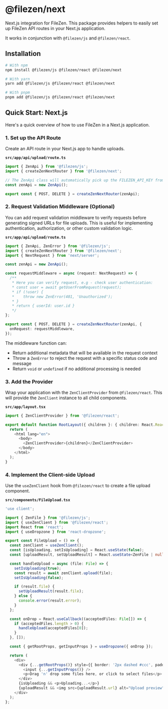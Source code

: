 # @filezen/next

Next.js integration for FileZen. This package provides helpers to easily set up FileZen API routes in your Next.js application.

It works in conjunction with `@filezen/js` and `@filezen/react`.

## Installation

```bash
# With npm
npm install @filezen/js @filezen/react @filezen/next

# With yarn
yarn add @filezen/js @filezen/react @filezen/next

# With pnpm
pnpm add @filezen/js @filezen/react @filezen/next
```

## Quick Start: Next.js

Here's a quick overview of how to use FileZen in a Next.js application.

### 1. Set up the API Route

Create an API route in your Next.js app to handle uploads.

**`src/app/api/upload/route.ts`**
```typescript
import { ZenApi } from '@filezen/js';
import { createZenNextRouter } from '@filezen/next';

// The ZenApi class will automatically pick up the FILEZEN_API_KEY from environment variables.
const zenApi = new ZenApi();

export const { POST, DELETE } = createZenNextRouter(zenApi);
```

### 2. Request Validation Middleware (Optional)

You can add request validation middleware to verify requests before generating signed URLs for file uploads. This is useful for implementing authentication, authorization, or other custom validation logic.

**`src/app/api/upload/route.ts`**
```typescript
import { ZenApi, ZenError } from '@filezen/js';
import { createZenNextRouter } from '@filezen/next';
import { NextRequest } from 'next/server';

const zenApi = new ZenApi();

const requestMiddleware = async (request: NextRequest) => {
  /**
   * Here you can verify request, e.g - check user authentication:
   * const user = await getUserFromRequest(request);
   * if (!user) {
   *    throw new ZenError(401, 'Unauthorized');
   * }
   * return { userId: user.id }
   */
};

export const { POST, DELETE } = createZenNextRouter(zenApi, {
  onRequest: requestMiddleware,
});
```

The middleware function can:
- Return additional metadata that will be available in the request context
- Throw a `ZenError` to reject the request with a specific status code and message
- Return `void` or `undefined` if no additional processing is needed

### 3. Add the Provider

Wrap your application with the `ZenClientProvider` from `@filezen/react`. This will provide the `ZenClient` instance to all child components.

**`src/app/layout.tsx`**
```typescript
import { ZenClientProvider } from '@filezen/react';

export default function RootLayout({ children }: { children: React.ReactNode }) {
  return (
    <html lang="en">
      <body>
        <ZenClientProvider>{children}</ZenClientProvider>
      </body>
    </html>
  );
}
```

### 4. Implement the Client-side Upload

Use the `useZenClient` hook from `@filezen/react` to create a file upload component.

**`src/components/FileUpload.tsx`**
```typescript
'use client';

import { ZenFile } from '@filezen/js';
import { useZenClient } from '@filezen/react';
import React from 'react';
import { useDropzone } from 'react-dropzone';

export const FileUpload = () => {
  const zenClient = useZenClient();
  const [isUploading, setIsUploading] = React.useState(false);
  const [uploadResult, setUploadResult] = React.useState<ZenFile | null>(null);

  const handleUpload = async (file: File) => {
    setIsUploading(true);
    const result = await zenClient.upload(file);
    setIsUploading(false);

    if (result.file) {
      setUploadResult(result.file);
    } else {
      console.error(result.error);
    }
  };

  const onDrop = React.useCallback((acceptedFiles: File[]) => {
    if (acceptedFiles.length > 0) {
      handleUpload(acceptedFiles[0]);
    }
  }, []);

  const { getRootProps, getInputProps } = useDropzone({ onDrop });

  return (
    <div>
      <div {...getRootProps()} style={{ border: '2px dashed #ccc', padding: '20px', cursor: 'pointer' }}>
        <input {...getInputProps()} />
        <p>Drag 'n' drop some files here, or click to select files</p>
      </div>
      {isUploading && <p>Uploading...</p>}
      {uploadResult && <img src={uploadResult.url} alt="Upload preview" style={{ maxWidth: '200px' }} />}
    </div>
  );
}; 